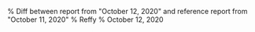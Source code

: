 % Diff between report from "October 12, 2020" and reference report from "October 11, 2020"
% Reffy
% October 12, 2020

